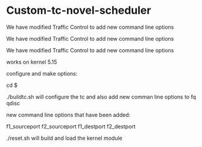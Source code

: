 # Custom-tc-novel-scheduler
We have modified Traffic Control to add new command line options 

We have modified Traffic Control to add new command line options

We have modified Traffic Control to add new command line options

works on kernel 5.15

configure and make options:

cd $<path to the scheduler folder>

./buildtc.sh will configure the tc and also add new comman line options to fq qdisc

new command line options that have been added:

f1_sourceport f2_sourceport f1_destport f2_destport

./reset.sh will build and load the kernel module
